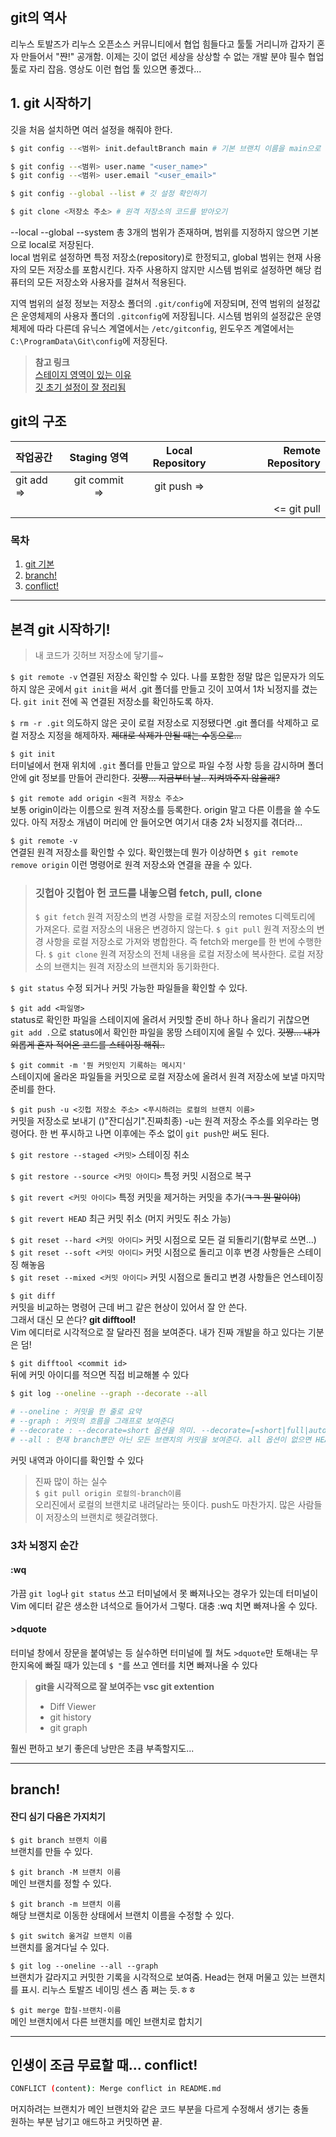 ## git의 역사

리누스 토발즈가 리누스 오픈소스 커뮤니티에서 협업 힘들다고 툴툴 거리니까 갑자기 혼자 만들어서 "쨘!" 공개함. 이제는 깃이 없던 세상을 상상할 수 없는 개발 분야 필수 협업 툴로 자리 잡음. 영상도 이런 협업 툴 있으면 좋겠다...

## 1. git 시작하기

깃을 처음 설치하면 여러 설정을 해줘야 한다.

```bash
$ git config --<범위> init.defaultBranch main # 기본 브랜치 이름을 main으로 변경

$ git config --<범위> user.name "<user_name>"
$ git config --<범위> user.email "<user_email>"

$ git config --global --list # 깃 설정 확인하기

$ git clone <저장소 주소> # 원격 저장소의 코드를 받아오기
```

--local --global --system 총 3개의 범위가 존재하며, 범위를 지정하지 않으면 기본으로 local로 저장된다.  
local 범위로 설정하면 특정 저장소(repository)로 한정되고, global 범위는 현재 사용자의 모든 저장소를 포함시킨다. 자주 사용하지 않지만 시스템 범위로 설정하면 해당 컴퓨터의 모든 저장소와 사용자를 걸쳐서 적용된다.

지역 범위의 설정 정보는 저장소 폴더의 `.git/config`에 저장되며, 전역 범위의 설정값은 운영체제의 사용자 폴더의 `.gitconfig`에 저장됩니다. 시스템 범위의 설정값은 운영체제에 따라 다른데 유닉스 계열에서는 `/etc/gitconfig`, 윈도우즈 계열에서는 `C:\ProgramData\Git\config`에 저장된다.

> **참고 링크**  
> [스테이지 영역이 있는 이유](https://blog.npcode.com/2012/10/23/git의-staging-area는-어떤-점이-유용한가/)  
> [깃 초기 설정이 잘 정리됨](https://www.daleseo.com/git-config/)

## git의 구조

| 작업공간   | Staging 영역  | Local Repository | Remote Repository |
| :--------- | :-----------: | :--------------: | ----------------: |
| git add => | git commit => |   git push =>    |
|            |               |                  |       <= git pull |

### 목차

1. [git 기본](#본격-git-시작하기!)
2. [branch!](#branch)
3. [conflict!](#인생이-조금-무료할-때-conflict)

---

## 본격 git 시작하기!

> 내 코드가 깃허브 저장소에 닿기를~

`$ git remote -v`
연결된 저장소 확인할 수 있다. 나를 포함한 정말 많은 입문자가 의도하지 않은 곳에서 `git init`을 써서 .git 폴더를 만들고 깃이 꼬여서 1차 뇌정지를 겼는다. `git init` 전에 꼭 연결된 저장소를 확인하도록 하자.

`$ rm -r .git`
의도하지 않은 곳이 로컬 저장소로 지정됐다면 .git 폴더를 삭제하고 로컬 저장소 지정을 해제하자. ~~제대로 삭제가 안될 때는 수동으로...~~

`$ git init`  
터미널에서 현재 위치에 `.git` 폴더를 만들고 앞으로 파일 수정 사항 등을 감시하며 폴더 안에 git 정보를 만들어 관리한다.
~~깃쨩... 지금부터 날.. 지켜봐주지 않을래?~~

`$ git remote add origin <원격 저장소 주소>`  
보통 origin이라는 이름으로 원격 저장소를 등록한다. origin 말고 다른 이름을 쓸 수도 있다. 아직 저장소 개념이 머리에 안 들어오면 여기서 대충 2차 뇌정지를 겪더라...

`$ git remote -v`  
연결된 원격 저장소를 확인할 수 있다. 확인했는데 뭔가 이상하면 `$ git remote remove origin` 이런 명령어로 원격 저장소와 연결을 끊을 수 있다.

> ### 깃헙아 깃헙아 헌 코드를 내놓으렴 fetch, pull, clone
>
> `$ git fetch`
> 원격 저장소의 변경 사항을 로컬 저장소의 remotes 디렉토리에 가져온다. 로컬 저장소의 내용은 변경하지 않는다.
> `$ git pull`
> 원격 저장소의 변경 사항을 로컬 저장소로 가져와 병합한다. 즉 fetch와 merge를 한 번에 수행한다.
> `$ git clone`
> 원격 저장소의 전체 내용을 로컬 저장소에 복사한다. 로컬 저장소의 브랜치는 원격 저장소의 브랜치와 동기화한다.

`$ git status`
수정 되거나 커밋 가능한 파일들을 확인할 수 있다.

`$ git add <파일명>`  
status로 확인한 파일을 스테이지에 올려서 커밋할 준비 하나 하나 올리기 귀찮으면 `git add .`으로 status에서 확인한 파일을 몽땅 스테이지에 올릴 수 있다.
~~깃쨩... 내가 외롭게 혼자 적어온 코드를 스테이징 해줘..~~

`$ git commit -m '뭔 커밋인지 기록하는 메시지'`  
스테이지에 올라온 파일들을 커밋으로 로컬 저장소에 올려서 원격 저장소에 보낼 마지막 준비를 한다.

`$ git push -u <깃헙 저장소 주소> <푸시하려는 로컬의 브랜치 이름>`  
커밋을 저장소로 보내기 ()"잔디심기".진짜최종) -u는 원격 저장소 주소를 외우라는 명령어다. 한 번 푸시하고 나면 이후에는 주소 없이 `git push`만 써도 된다.

`$ git restore --staged <커밋>`
스테이징 취소

`$ git restore --source <커밋 아이디>`
특정 커밋 시점으로 복구

`$ git revert <커밋 아이디>`
특정 커밋을 제거하는 커밋을 추가(~~ㅋㅋ 뭔 말이야~~)

`$ git revert HEAD`
최근 커밋 취소 (머지 커밋도 취소 가능)

`$ git reset --hard <커밋 아이디>` 커밋 시점으로 모든 걸 되돌리기(함부로 쓰면...)  
`$ git reset --soft <커밋 아이디>` 커밋 시점으로 돌리고 이후 변경 사항들은 스테이징 해놓음  
`$ git reset --mixed <커밋 아이디>` 커밋 시점으로 돌리고 변경 사항들은 언스테이징

`$ git diff`  
커밋을 비교하는 명령어 근데 버그 같은 현상이 있어서 잘 안 쓴다.  
그래서 대신 모 쓴다? **git difftool!**  
Vim 에디터로 시각적으로 잘 달라진 점을 보여준다. 내가 진짜 개발을 하고 있다는 기분은 덤!

`$ git difftool <commit id>`  
뒤에 커밋 아이디를 적으면 직접 비교해볼 수 있다

```zsh
$ git log --oneline --graph --decorate --all

# --oneline : 커밋을 한 줄로 요약
# --graph : 커밋의 흐름을 그래프로 보여준다
# --decorate : --decorate=short 옵션을 의미. --decorate=[=short|full|auto|no]
# --all : 현재 branch뿐만 아닌 모든 브랜치의 커밋을 보여준다. all 옵션이 없으면 HEAD와 관계 없는 커밋은 보여주지 않는다
```

커밋 내역과 아이디를 확인할 수 있다

> 진짜 많이 하는 실수  
> `$ git pull origin 로컬의-branch이름`  
> 오리진에서 로컬의 브랜치로 내려달라는 뜻이다. push도 마찬가지.
> 많은 사람들이 저장소의 브랜치로 헷갈려했다.

### 3차 뇌정지 순간

#### :wq

가끔 `git log`나 `git status` 쓰고 터미널에서 못 빠져나오는 경우가 있는데 터미널이 Vim 에디터 같은 생소한 녀석으로 들어가서 그렇다. 대충 :wq 치면 빠져나올 수 있다.

#### >dquote

터미널 창에서 장문을 붙여넣는 등 실수하면 터미널에 뭘 쳐도 `>dquote`만 토해내는 무한지옥에 빠질 때가 있는데 `$ "`를 쓰고 엔터를 치면 빠져나올 수 있다

> **git을 시각적으로 잘 보여주는 vsc git extention**
>
> - Diff Viewer
> - git history
> - git graph

훨씬 편하고 보기 좋은데 낭만은 초큼 부족할지도...

---

## branch!

#### 잔디 심기 다음은 가지치기

`$ git branch 브랜치 이름`  
브랜치를 만들 수 있다.

`$ git branch -M 브랜치 이름`  
메인 브랜치를 정할 수 있다.

`$ git branch -m 브랜치 이름`  
해당 브랜치로 이동한 상태에서 브랜치 이름을 수정할 수 있다.

`$ git switch 옮겨갈 브랜치 이름`  
브랜치를 옮겨다닐 수 있다.

`$ git log --oneline --all --graph`  
브랜치가 갈라지고 커밋한 기록을 시각적으로 보여줌. Head는 현재 머물고 있는 브랜치를 표시. 리누스 토발즈 네이밍 센스 좀 쩌는 듯.ㅎㅎ

`$ git merge 합칠-브랜치-이름`  
메인 브랜치에서 다른 브랜치를 메인 브랜치로 합치기

---

## 인생이 조금 무료할 때... conflict!

```bash
CONFLICT (content): Merge conflict in README.md
```

머지하려는 브랜치가 메인 브랜치와 같은 코드 부분을 다르게 수정해서 생기는 충돌  
원하는 부분 남기고 애드하고 커밋하면 끝.
